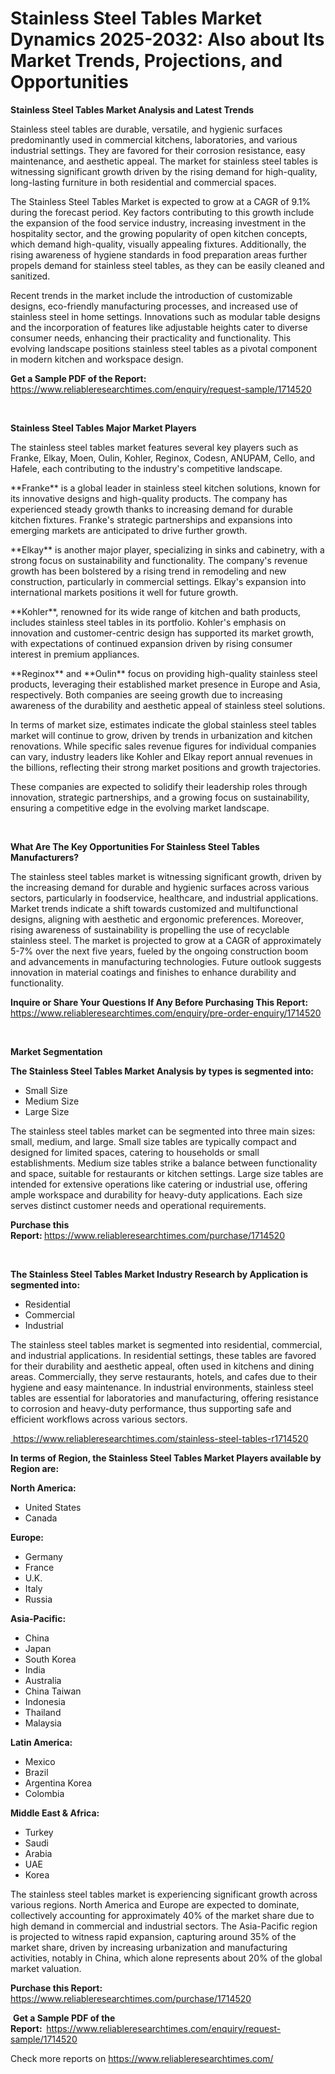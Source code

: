 <p><h1>Stainless Steel Tables Market Dynamics 2025-2032: Also about Its Market Trends, Projections, and Opportunities</h1></p><p><strong>Stainless Steel Tables Market Analysis and Latest Trends</strong></p>
<p><p>Stainless steel tables are durable, versatile, and hygienic surfaces predominantly used in commercial kitchens, laboratories, and various industrial settings. They are favored for their corrosion resistance, easy maintenance, and aesthetic appeal. The market for stainless steel tables is witnessing significant growth driven by the rising demand for high-quality, long-lasting furniture in both residential and commercial spaces.</p><p>The Stainless Steel Tables Market is expected to grow at a CAGR of 9.1% during the forecast period. Key factors contributing to this growth include the expansion of the food service industry, increasing investment in the hospitality sector, and the growing popularity of open kitchen concepts, which demand high-quality, visually appealing fixtures. Additionally, the rising awareness of hygiene standards in food preparation areas further propels demand for stainless steel tables, as they can be easily cleaned and sanitized.</p><p>Recent trends in the market include the introduction of customizable designs, eco-friendly manufacturing processes, and increased use of stainless steel in home settings. Innovations such as modular table designs and the incorporation of features like adjustable heights cater to diverse consumer needs, enhancing their practicality and functionality. This evolving landscape positions stainless steel tables as a pivotal component in modern kitchen and workspace design.</p></p>
<p><strong>Get a Sample PDF of the Report:&nbsp;</strong> <a href="https://www.reliableresearchtimes.com/enquiry/request-sample/1714520?utm_campaign=2719&utm_medium=2&utm_source=Github&utm_content=ia&utm_term=09042025&utm_id=stainless-steel-tables">https://www.reliableresearchtimes.com/enquiry/request-sample/1714520</a></p>
<p>&nbsp;</p>
<p><strong>Stainless Steel Tables Major Market Players</strong></p>
<p><p>The stainless steel tables market features several key players such as Franke, Elkay, Moen, Oulin, Kohler, Reginox, Codesn, ANUPAM, Cello, and Hafele, each contributing to the industry's competitive landscape.</p><p>**Franke** is a global leader in stainless steel kitchen solutions, known for its innovative designs and high-quality products. The company has experienced steady growth thanks to increasing demand for durable kitchen fixtures. Franke's strategic partnerships and expansions into emerging markets are anticipated to drive further growth.</p><p>**Elkay** is another major player, specializing in sinks and cabinetry, with a strong focus on sustainability and functionality. The company's revenue growth has been bolstered by a rising trend in remodeling and new construction, particularly in commercial settings. Elkay's expansion into international markets positions it well for future growth.</p><p>**Kohler**, renowned for its wide range of kitchen and bath products, includes stainless steel tables in its portfolio. Kohler's emphasis on innovation and customer-centric design has supported its market growth, with expectations of continued expansion driven by rising consumer interest in premium appliances.</p><p>**Reginox** and **Oulin** focus on providing high-quality stainless steel products, leveraging their established market presence in Europe and Asia, respectively. Both companies are seeing growth due to increasing awareness of the durability and aesthetic appeal of stainless steel solutions.</p><p>In terms of market size, estimates indicate the global stainless steel tables market will continue to grow, driven by trends in urbanization and kitchen renovations. While specific sales revenue figures for individual companies can vary, industry leaders like Kohler and Elkay report annual revenues in the billions, reflecting their strong market positions and growth trajectories.</p><p>These companies are expected to solidify their leadership roles through innovation, strategic partnerships, and a growing focus on sustainability, ensuring a competitive edge in the evolving market landscape.</p></p>
<p>&nbsp;</p>
<p><strong>What Are The Key Opportunities For Stainless Steel Tables Manufacturers?</strong></p>
<p><p>The stainless steel tables market is witnessing significant growth, driven by the increasing demand for durable and hygienic surfaces across various sectors, particularly in foodservice, healthcare, and industrial applications. Market trends indicate a shift towards customized and multifunctional designs, aligning with aesthetic and ergonomic preferences. Moreover, rising awareness of sustainability is propelling the use of recyclable stainless steel. The market is projected to grow at a CAGR of approximately 5-7% over the next five years, fueled by the ongoing construction boom and advancements in manufacturing technologies. Future outlook suggests innovation in material coatings and finishes to enhance durability and functionality.</p></p>
<p><strong>Inquire or Share Your Questions If Any Before Purchasing This Report:</strong> <a href="https://www.reliableresearchtimes.com/enquiry/pre-order-enquiry/1714520?utm_campaign=2719&utm_medium=2&utm_source=Github&utm_content=ia&utm_term=09042025&utm_id=stainless-steel-tables">https://www.reliableresearchtimes.com/enquiry/pre-order-enquiry/1714520</a></p>
<p>&nbsp;</p>
<p><strong>Market Segmentation</strong></p>
<p><strong>The Stainless Steel Tables Market Analysis by types is segmented into:</strong></p>
<p><ul><li>Small Size</li><li>Medium Size</li><li>Large Size</li></ul></p>
<p><p>The stainless steel tables market can be segmented into three main sizes: small, medium, and large. Small size tables are typically compact and designed for limited spaces, catering to households or small establishments. Medium size tables strike a balance between functionality and space, suitable for restaurants or kitchen settings. Large size tables are intended for extensive operations like catering or industrial use, offering ample workspace and durability for heavy-duty applications. Each size serves distinct customer needs and operational requirements.</p></p>
<p><strong>Purchase this Report:&nbsp;</strong><a href="https://www.reliableresearchtimes.com/purchase/1714520?utm_campaign=2719&utm_medium=2&utm_source=Github&utm_content=ia&utm_term=09042025&utm_id=stainless-steel-tables">https://www.reliableresearchtimes.com/purchase/1714520</a></p>
<p>&nbsp;</p>
<p><strong>The Stainless Steel Tables Market Industry Research by Application is segmented into:</strong></p>
<p><ul><li>Residential</li><li>Commercial</li><li>Industrial</li></ul></p>
<p><p>The stainless steel tables market is segmented into residential, commercial, and industrial applications. In residential settings, these tables are favored for their durability and aesthetic appeal, often used in kitchens and dining areas. Commercially, they serve restaurants, hotels, and cafes due to their hygiene and easy maintenance. In industrial environments, stainless steel tables are essential for laboratories and manufacturing, offering resistance to corrosion and heavy-duty performance, thus supporting safe and efficient workflows across various sectors.</p></p>
<p><a href="https://www.reliableresearchtimes.com/stainless-steel-tables-r1714520?utm_campaign=2719&utm_medium=2&utm_source=Github&utm_content=ia&utm_term=09042025&utm_id=stainless-steel-tables">&nbsp;https://www.reliableresearchtimes.com/stainless-steel-tables-r1714520</a></p>
<p><strong>In terms of Region, the Stainless Steel Tables Market Players available by Region are:</strong></p>
<p>
    <p> <strong> North America: </strong>
        <ul>
            <li>United States</li>
            <li>Canada</li>
        </ul>
        </p> 
    <p> <strong> Europe: </strong>
        <ul>
            <li>Germany</li>
            <li>France</li>
            <li>U.K.</li>
            <li>Italy</li>
            <li>Russia</li>
        </ul>
        </p> 
    <p> <strong> Asia-Pacific: </strong>
        <ul>
            <li>China</li>
            <li>Japan</li>
            <li>South Korea</li>
            <li>India</li>
            <li>Australia</li>
            <li>China Taiwan</li>
            <li>Indonesia</li>
            <li>Thailand</li>
            <li>Malaysia</li>
        </ul>
        </p> 
    <p> <strong> Latin America: </strong>
        <ul>
            <li>Mexico</li>
            <li>Brazil</li>
            <li>Argentina Korea</li>
            <li>Colombia</li>
        </ul>
        </p> 
    <p> <strong> Middle East & Africa: </strong>
        <ul>
            <li>Turkey</li>
            <li>Saudi</li>
            <li>Arabia</li>
            <li>UAE</li>
            <li>Korea</li>
        </ul>
    </p>
    </p>
<p><p>The stainless steel tables market is experiencing significant growth across various regions. North America and Europe are expected to dominate, collectively accounting for approximately 40% of the market share due to high demand in commercial and industrial sectors. The Asia-Pacific region is projected to witness rapid expansion, capturing around 35% of the market share, driven by increasing urbanization and manufacturing activities, notably in China, which alone represents about 20% of the global market valuation.</p></p>
<p><strong>Purchase this Report: </strong><a href="https://www.reliableresearchtimes.com/purchase/1714520?utm_campaign=2719&utm_medium=2&utm_source=Github&utm_content=ia&utm_term=09042025&utm_id=stainless-steel-tables">https://www.reliableresearchtimes.com/purchase/1714520</a></p>
<p>&nbsp;<strong>Get a Sample PDF of the Report:&nbsp;&nbsp;</strong><a href="https://www.reliableresearchtimes.com/enquiry/request-sample/1714520?utm_campaign=2719&utm_medium=2&utm_source=Github&utm_content=ia&utm_term=09042025&utm_id=stainless-steel-tables">https://www.reliableresearchtimes.com/enquiry/request-sample/1714520</a></p>
<p><strong></strong></p>
<p>Check more reports on <a href="https://www.reliableresearchtimes.com/?utm_campaign=2719&utm_medium=2&utm_source=Github&utm_content=ia&utm_term=09042025&utm_id=stainless-steel-tables">https://www.reliableresearchtimes.com/</a></p>